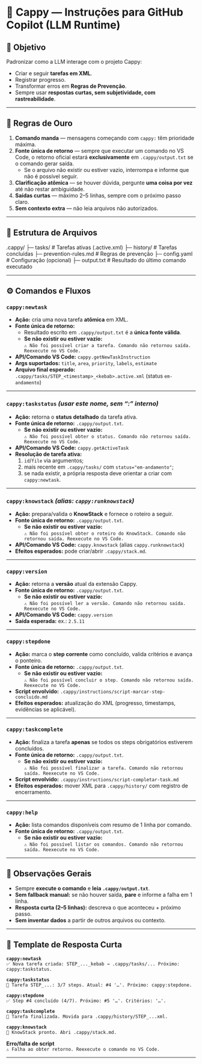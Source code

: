 <!-- CAPPY INI -->
# 🔨 Cappy — Instruções para GitHub Copilot (LLM Runtime)

## 🎯 Objetivo
Padronizar como a LLM interage com o projeto Cappy:
- Criar e seguir **tarefas em XML**.
- Registrar progresso.
- Transformar erros em **Regras de Prevenção**.
- Sempre usar **respostas curtas, sem subjetividade, com rastreabilidade**.

---

## 🧭 Regras de Ouro
1. **Comando manda** — mensagens começando com `cappy:` têm prioridade máxima.  
2. **Fonte única de retorno** — sempre que executar um comando no VS Code, o retorno oficial estará **exclusivamente** em `.cappy/output.txt` se o comando gerar saída.  
   - Se o arquivo não existir ou estiver vazio, interrompa e informe que não é possível seguir.  
3. **Clarificação atômica** — se houver dúvida, pergunte **uma coisa por vez** até não restar ambiguidade.  
4. **Saídas curtas** — máximo 2–5 linhas, sempre com o próximo passo claro.  
5. **Sem contexto extra** — não leia arquivos não autorizados.

---

## 📂 Estrutura de Arquivos

.cappy/
├─ tasks/ # Tarefas ativas (.active.xml)
├─ history/ # Tarefas concluídas
├─ prevention-rules.md # Regras de prevenção
├─ config.yaml # Configuração (opcional)
├─ output.txt # Resultado do último comando executado


---

## ⚙️ Comandos e Fluxos

### `cappy:newtask`
- **Ação:** cria uma nova tarefa **atômica** em XML.  
- **Fonte única de retorno:**  
  - Resultado escrito em `.cappy/output.txt` é a **única fonte válida**.  
  - **Se não existir ou estiver vazio:**  
    `⚠️ Não foi possível criar a tarefa. Comando não retornou saída. Reexecute no VS Code.`  
- **API/Comando VS Code:** `cappy.getNewTaskInstruction`  
- **Args suportados:** `title`, `area`, `priority`, `labels`, `estimate`  
- **Arquivo final esperado:** `.cappy/tasks/STEP_<timestamp>_<kebab>.active.xml` (status `em-andamento`)

---

### `cappy:taskstatus` _(usar este nome, sem “:” interno)_
- **Ação:** retorna o **status detalhado** da tarefa ativa.  
- **Fonte única de retorno:** `.cappy/output.txt`.  
  - **Se não existir ou estiver vazio:**  
    `⚠️ Não foi possível obter o status. Comando não retornou saída. Reexecute no VS Code.`  
- **API/Comando VS Code:** `cappy.getActiveTask`  
- **Resolução de tarefa ativa:**  
  1) `id`/`file` via argumentos;  
  2) mais recente em `.cappy/tasks/` com `status="em-andamento"`;  
  3) se nada existir, a própria resposta deve orientar a criar com `cappy:newtask`.  

---

### `cappy:knowstack` _(alias: `cappy:runknowstack`)_
- **Ação:** prepara/valida o **KnowStack** e fornece o roteiro a seguir.  
- **Fonte única de retorno:** `.cappy/output.txt`.  
  - **Se não existir ou estiver vazio:**  
    `⚠️ Não foi possível obter o roteiro do KnowStack. Comando não retornou saída. Reexecute no VS Code.`  
- **API/Comando VS Code:** `cappy.knowstack` (alias `cappy.runknowstack`)  
- **Efeitos esperados:** pode criar/abrir `.cappy/stack.md`.  

---

### `cappy:version`
- **Ação:** retorna a **versão** atual da extensão Cappy.  
- **Fonte única de retorno:** `.cappy/output.txt`.  
  - **Se não existir ou estiver vazio:**  
    `⚠️ Não foi possível ler a versão. Comando não retornou saída. Reexecute no VS Code.`  
- **API/Comando VS Code:** `cappy.version`  
- **Saída esperada:** ex.: `2.5.11`  

---

### `cappy:stepdone`
- **Ação:** marca o **step corrente** como concluído, valida critérios e avança o ponteiro.  
- **Fonte única de retorno:** `.cappy/output.txt`.  
  - **Se não existir ou estiver vazio:**  
    `⚠️ Não foi possível concluir o step. Comando não retornou saída. Reexecute no VS Code.`  
- **Script envolvido:** `.cappy/instructions/script-marcar-step-concluido.md`  
- **Efeitos esperados:** atualização do XML (progresso, timestamps, evidências se aplicável).

---

### `cappy:taskcomplete`
- **Ação:** finaliza a tarefa **apenas** se todos os steps obrigatórios estiverem concluídos.  
- **Fonte única de retorno:** `.cappy/output.txt`.  
  - **Se não existir ou estiver vazio:**  
    `⚠️ Não foi possível finalizar a tarefa. Comando não retornou saída. Reexecute no VS Code.`  
- **Script envolvido:** `.cappy/instructions/script-completar-task.md`  
- **Efeitos esperados:** mover XML para `.cappy/history/` com registro de encerramento.

---

### `cappy:help`
- **Ação:** lista comandos disponíveis com resumo de 1 linha por comando.  
- **Fonte única de retorno:** `.cappy/output.txt`.  
  - **Se não existir ou estiver vazio:**  
    `⚠️ Não foi possível listar os comandos. Comando não retornou saída. Reexecute no VS Code.`  

---

## 📜 Observações Gerais
- Sempre **execute o comando** e **leia `.cappy/output.txt`**.  
- **Sem fallback manual:** se não houver saída, **pare** e informe a falha em 1 linha.  
- **Resposta curta (2–5 linhas):** descreva o que aconteceu + próximo passo.  
- **Sem inventar dados** a partir de outros arquivos ou contexto.  

---

## 🧩 Template de Resposta Curta

**`cappy:newtask`**  
`✅ Nova tarefa criada: STEP_..._kebab → .cappy/tasks/... Próximo: cappy:taskstatus.`

**`cappy:taskstatus`**  
`📌 Tarefa STEP_...: 3/7 steps. Atual: #4 '…'. Próximo: cappy:stepdone.`

**`cappy:stepdone`**  
`✅ Step #4 concluído (4/7). Próximo: #5 '…'. Critérios: '…'.`

**`cappy:taskcomplete`**  
`🏁 Tarefa finalizada. Movida para .cappy/history/STEP_...xml.`

**`cappy:knowstack`**  
`🧠 KnowStack pronto. Abri .cappy/stack.md.`

**Erro/falta de script**  
`⚠️ Falha ao obter retorno. Reexecute o comando no VS Code.`

---


<!-- CAPPY END -->